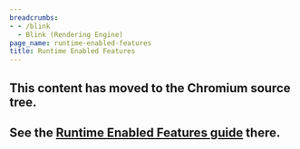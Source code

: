 ```yaml
---
breadcrumbs:
- - /blink
  - Blink (Rendering Engine)
page_name: runtime-enabled-features
title: Runtime Enabled Features
---
```


## This content has moved to the Chromium source tree.

## See the [Runtime Enabled Features guide](https://chromium.googlesource.com/chromium/src/+/HEAD/third_party/blink/renderer/platform/RuntimeEnabledFeatures.md) there.
